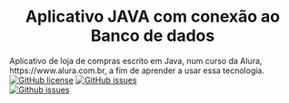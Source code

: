 <h1 align="center"> Aplicativo JAVA com conexão ao Banco de dados</h1>
<p> Aplicativo de loja de compras escrito em Java, num curso da Alura, https://www.alura.com.br, 
a fim de aprender a usar essa tecnologia.
  <a href="https://github.com/Carro0301/Java-Conexao-Database/blob/main/LICENSE"><img alt="GitHub license" src="https://img.shields.io/github/license/Carro0301/Java-Conexao-Database"></a>
<a href="https://github.com/Carro0301/Java-Conexao-Database/issues"><img alt="GitHub issues" src="https://img.shields.io/github/issues/Carro0301/Java-Conexao-Database"></a> <br> <a href="https://github.com/Carro0301/Java-Conexao-Database/issues"><img alt="Github issues" src="https://img.shields.io/badge/autor-Roberto-orange">
